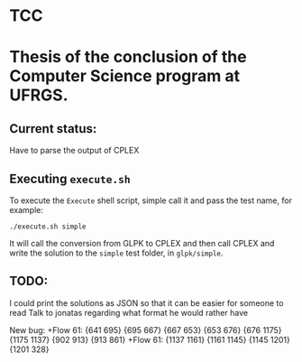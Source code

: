 # TCC

# Thesis of the conclusion of the Computer Science program at UFRGS.

## Current status:

Have to parse the output of CPLEX

## Executing `execute.sh`

To execute the `Execute` shell script, simple call it and pass the test name, for example:

`./execute.sh simple`

It will call the conversion from GLPK to CPLEX and then call CPLEX and write the solution to the `simple` test folder, in `glpk/simple`.

## TODO:

I could print the solutions as JSON so that it can be easier for someone to read
Talk to jonatas regarding what format he would rather have

New bug:
+Flow 61: {641 695} {695 667} {667 653} {653 676} {676 1175} {1175 1137} {902 913} {913 861}
+Flow 61: {1137 1161} {1161 1145} {1145 1201} {1201 328}
